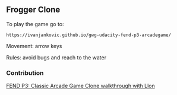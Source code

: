 ## Frogger Clone

To play the game go to:
         

    https://ivanjankovic.github.io/gwg-udacity-fend-p3-arcadegame/

Movement: arrow keys

Rules: avoid bugs and reach to the water

### Contribution
  [FEND P3: Classic Arcade Game Clone walkthrough with Llon](https://www.youtube.com/watch?v=oz7pHJ65TEk&feature=youtu.be)